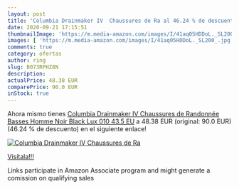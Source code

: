 ```yaml
---
layout: post
title: 'Columbia Drainmaker IV  Chaussures de Ra al 46.24 % de descuento'
date: 2020-09-21 17:15:51
thumbnailImage: 'https://m.media-amazon.com/images/I/41aq05HDDoL._SL200_.jpg'
images: [ 'https://m.media-amazon.com/images/I/41aq05HDDoL._SL200_.jpg' ]
comments: true
category: ofertas
author: ring
slug: B073RPHZ8N
description:
actualPrice: 48.38 EUR
comparePrice: 90.0 EUR
inStock: true
---
```


Ahora mismo tienes [Columbia Drainmaker IV  Chaussures de Randonnée Basses Homme  Noir  Black  Lux 010   43.5 EU](https://www.amazon.fr/dp/B073RPHZ8N/?tag=tolees0d-21) a 48.38 EUR (original: 90.0 EUR) (46.24 %  de descuento) en el siguiente enlace!

[![Columbia Drainmaker IV  Chaussures de Ra](https://m.media-amazon.com/images/I/41aq05HDDoL._SL200_.jpg)](https://www.amazon.fr/dp/B073RPHZ8N/?tag=tolees0d-21)

[Visítala!!!](https://www.amazon.fr/dp/B073RPHZ8N/?tag=tolees0d-21)

Links participate in Amazon Associate program and might generate a comission on qualifying sales
